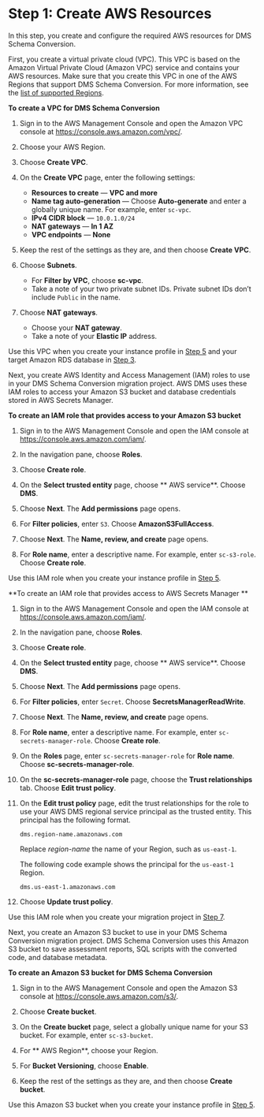 # Step 1: Create AWS Resources<a name="schema-conversion-sql-server-mysql-step-1"></a>

In this step, you create and configure the required AWS resources for DMS Schema Conversion\.

First, you create a virtual private cloud \(VPC\)\. This VPC is based on the Amazon Virtual Private Cloud \(Amazon VPC\) service and contains your AWS resources\. Make sure that you create this VPC in one of the AWS Regions that support DMS Schema Conversion\. For more information, see the [list of supported Regions](https://docs.aws.amazon.com/dms/latest/userguide/CHAP_SchemaConversion.html#schema-conversion-supported-regions)\.

 **To create a VPC for DMS Schema Conversion** 

1. Sign in to the AWS Management Console and open the Amazon VPC console at [https://console\.aws\.amazon\.com/vpc/](https://console.aws.amazon.com/vpc/)\.

1. Choose your AWS Region\.

1. Choose **Create VPC**\.

1. On the **Create VPC** page, enter the following settings:
   +  **Resources to create** — **VPC and more** 
   +  **Name tag auto\-generation** — Choose **Auto\-generate** and enter a globally unique name\. For example, enter `sc-vpc`\.
   +  **IPv4 CIDR block** — `10.0.1.0/24` 
   +  **NAT gateways** — **In 1 AZ** 
   +  **VPC endpoints** — **None** 

1. Keep the rest of the settings as they are, and then choose **Create VPC**\.

1. Choose **Subnets**\.
   + For **Filter by VPC**, choose **sc\-vpc**\.
   + Take a note of your two private subnet IDs\. Private subnet IDs don’t include `Public` in the name\.

1. Choose **NAT gateways**\.
   + Choose your **NAT gateway**\.
   + Take a note of your **Elastic IP** address\.

Use this VPC when you create your instance profile in [Step 5](schema-conversion-sql-server-mysql-step-5.md) and your target Amazon RDS database in [Step 3](schema-conversion-sql-server-mysql-step-3.md)\.

Next, you create AWS Identity and Access Management \(IAM\) roles to use in your DMS Schema Conversion migration project\. AWS DMS uses these IAM roles to access your Amazon S3 bucket and database credentials stored in AWS Secrets Manager\.

 **To create an IAM role that provides access to your Amazon S3 bucket** 

1. Sign in to the AWS Management Console and open the IAM console at [https://console\.aws\.amazon\.com/iam/](https://console.aws.amazon.com/iam/)\.

1. In the navigation pane, choose **Roles**\.

1. Choose **Create role**\.

1. On the **Select trusted entity** page, choose ** AWS service**\. Choose **DMS**\.

1. Choose **Next**\. The **Add permissions** page opens\.

1. For **Filter policies**, enter `S3`\. Choose **AmazonS3FullAccess**\.

1. Choose **Next**\. The **Name, review, and create** page opens\.

1. For **Role name**, enter a descriptive name\. For example, enter `sc-s3-role`\. Choose **Create role**\.

Use this IAM role when you create your instance profile in [Step 5](schema-conversion-sql-server-mysql-step-5.md)\.

 **To create an IAM role that provides access to AWS Secrets Manager ** 

1. Sign in to the AWS Management Console and open the IAM console at [https://console\.aws\.amazon\.com/iam/](https://console.aws.amazon.com/iam/)\.

1. In the navigation pane, choose **Roles**\.

1. Choose **Create role**\.

1. On the **Select trusted entity** page, choose ** AWS service**\. Choose **DMS**\.

1. Choose **Next**\. The **Add permissions** page opens\.

1. For **Filter policies**, enter `Secret`\. Choose **SecretsManagerReadWrite**\.

1. Choose **Next**\. The **Name, review, and create** page opens\.

1. For **Role name**, enter a descriptive name\. For example, enter `sc-secrets-manager-role`\. Choose **Create role**\.

1. On the **Roles** page, enter `sc-secrets-manager-role` for **Role name**\. Choose **sc\-secrets\-manager\-role**\.

1. On the **sc\-secrets\-manager\-role** page, choose the **Trust relationships** tab\. Choose **Edit trust policy**\.

1. On the **Edit trust policy** page, edit the trust relationships for the role to use your AWS DMS regional service principal as the trusted entity\. This principal has the following format\.

   ```
   dms.region-name.amazonaws.com
   ```

   Replace *region\-name* the name of your Region, such as `us-east-1`\.

   The following code example shows the principal for the `us-east-1` Region\.

   ```
   dms.us-east-1.amazonaws.com
   ```

1. Choose **Update trust policy**\.

Use this IAM role when you create your migration project in [Step 7](schema-conversion-sql-server-mysql-step-7.md)\.

Next, you create an Amazon S3 bucket to use in your DMS Schema Conversion migration project\. DMS Schema Conversion uses this Amazon S3 bucket to save assessment reports, SQL scripts with the converted code, and database metadata\.

 **To create an Amazon S3 bucket for DMS Schema Conversion** 

1. Sign in to the AWS Management Console and open the Amazon S3 console at [https://console\.aws\.amazon\.com/s3/](https://console.aws.amazon.com/s3/)\.

1. Choose **Create bucket**\.

1. On the **Create bucket** page, select a globally unique name for your S3 bucket\. For example, enter `sc-s3-bucket`\.

1. For ** AWS Region**, choose your Region\.

1. For **Bucket Versioning**, choose **Enable**\.

1. Keep the rest of the settings as they are, and then choose **Create bucket**\.

Use this Amazon S3 bucket when you create your instance profile in [Step 5](schema-conversion-sql-server-mysql-step-5.md)\.